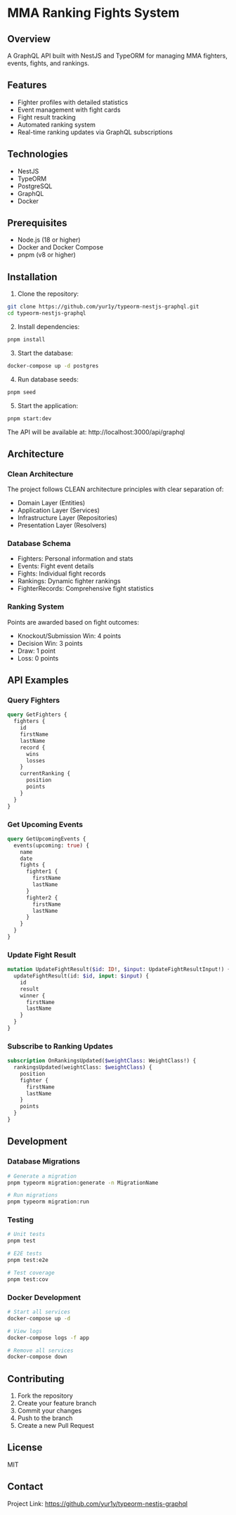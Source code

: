 # MMA Ranking Fights System

## Overview

A GraphQL API built with NestJS and TypeORM for managing MMA fighters, events, fights, and rankings.

## Features

- Fighter profiles with detailed statistics
- Event management with fight cards
- Fight result tracking
- Automated ranking system
- Real-time ranking updates via GraphQL subscriptions

## Technologies

- NestJS
- TypeORM
- PostgreSQL
- GraphQL
- Docker

## Prerequisites

- Node.js (18 or higher)
- Docker and Docker Compose
- pnpm (v8 or higher)

## Installation

1. Clone the repository:

```bash
git clone https://github.com/yur1y/typeorm-nestjs-graphql.git
cd typeorm-nestjs-graphql
```

2. Install dependencies:

```bash
pnpm install
```

3. Start the database:

```bash
docker-compose up -d postgres
```

4. Run database seeds:

```bash
pnpm seed
```

5. Start the application:

```bash
pnpm start:dev
```

The API will be available at: http://localhost:3000/api/graphql

## Architecture

### Clean Architecture

The project follows CLEAN architecture principles with clear separation of:

- Domain Layer (Entities)
- Application Layer (Services)
- Infrastructure Layer (Repositories)
- Presentation Layer (Resolvers)

### Database Schema

- Fighters: Personal information and stats
- Events: Fight event details
- Fights: Individual fight records
- Rankings: Dynamic fighter rankings
- FighterRecords: Comprehensive fight statistics

### Ranking System

Points are awarded based on fight outcomes:

- Knockout/Submission Win: 4 points
- Decision Win: 3 points
- Draw: 1 point
- Loss: 0 points

## API Examples

### Query Fighters

```graphql
query GetFighters {
  fighters {
    id
    firstName
    lastName
    record {
      wins
      losses
    }
    currentRanking {
      position
      points
    }
  }
}
```

### Get Upcoming Events

```graphql
query GetUpcomingEvents {
  events(upcoming: true) {
    name
    date
    fights {
      fighter1 {
        firstName
        lastName
      }
      fighter2 {
        firstName
        lastName
      }
    }
  }
}
```

### Update Fight Result

```graphql
mutation UpdateFightResult($id: ID!, $input: UpdateFightResultInput!) {
  updateFightResult(id: $id, input: $input) {
    id
    result
    winner {
      firstName
      lastName
    }
  }
}
```

### Subscribe to Ranking Updates

```graphql
subscription OnRankingsUpdated($weightClass: WeightClass!) {
  rankingsUpdated(weightClass: $weightClass) {
    position
    fighter {
      firstName
      lastName
    }
    points
  }
}
```

## Development

### Database Migrations

```bash
# Generate a migration
pnpm typeorm migration:generate -n MigrationName

# Run migrations
pnpm typeorm migration:run
```

### Testing

```bash
# Unit tests
pnpm test

# E2E tests
pnpm test:e2e

# Test coverage
pnpm test:cov
```

### Docker Development

```bash
# Start all services
docker-compose up -d

# View logs
docker-compose logs -f app

# Remove all services
docker-compose down
```

## Contributing

1. Fork the repository
2. Create your feature branch
3. Commit your changes
4. Push to the branch
5. Create a new Pull Request

## License

MIT

## Contact

Project Link: https://github.com/yur1y/typeorm-nestjs-graphql
